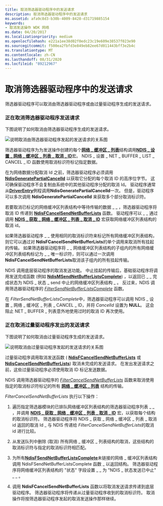 ```yaml
---
title: 取消筛选器驱动程序中的发送请求
description: 取消筛选器驱动程序中的发送请求
ms.assetid: afa9c8d3-b30b-4009-8428-d31719885154
keywords:
- 取消发送操作 WDK 网络
ms.date: 04/20/2017
ms.localizationpriority: medium
ms.openlocfilehash: e221a1ee38d02f0edc23c19e609e38537f023e90
ms.sourcegitcommit: f500ea2fbfd3e849eb82ee67d011443bff3e2b4c
ms.translationtype: MT
ms.contentlocale: zh-CN
ms.lasthandoff: 08/31/2020
ms.locfileid: "89212967"
---
```

# <a name="canceling-a-send-request-in-a-filter-driver"></a>取消筛选器驱动程序中的发送请求





筛选器驱动程序可以取消由筛选器驱动程序或由过量驱动程序生成的发送请求。

### <a name="canceling-filter-driver-send-requests"></a>正在取消筛选器驱动程序发送请求

下图说明了如何取消由筛选器驱动程序生成的发送请求。

![说明取消由筛选器驱动程序发起的发送请求的关系图](images/filtercancelsend.png)

筛选器驱动程序为为发送操作创建的每个[**网络 \_ 缓冲区 \_ 列表**](/windows-hardware/drivers/ddi/ndis/ns-ndis-_net_buffer_list)结构调用[**NDIS \_ 设置 \_ 网络 \_ 缓冲区 \_ 列表 \_ 取消 \_ ID**](/windows-hardware/drivers/ddi/ndis/nf-ndis-ndis_set_net_buffer_list_cancel_id)宏。 NDIS \_ 设置 \_ NET \_ BUFFER \_ LIST \_ CANCEL \_ ID 函数使用取消标识符标记指定数据。

在为网络数据分配取消 Id 之前，筛选器驱动程序必须调用 [**NdisGeneratePartialCancelId**](/windows-hardware/drivers/ddi/ndis/nf-ndis-ndisgeneratepartialcancelid) 以获取它分配的每个取消 ID 的高序位字节。 这可确保驱动程序不会复制由系统中的其他驱动程序分配的取消 Id。 驱动程序通常从[**DriverEntry**](/windows-hardware/drivers/ddi/wdm/nc-wdm-driver_initialize)例程调用**NdisGeneratePartialCancelId**一次。 但是，驱动程序可以多次调用 **NdisGeneratePartialCancelId** 来获取多个部分取消标识符。

若要取消已标记的网络缓冲区列表结构中等待传输的数据 \_ \_ ，筛选器驱动程序将取消 ID 传递到 [**NdisFCancelSendNetBufferLists**](/windows-hardware/drivers/ddi/ndis/nf-ndis-ndisfcancelsendnetbufferlists) 函数。 驱动程序可以 \_ \_ 通过调用 [**NDIS \_ 获取 \_ 网络 \_ 缓冲区 \_ 列表 \_ 取消 \_ ID**](/windows-hardware/drivers/ddi/ndis/nf-ndis-ndis_get_net_buffer_list_cancel_id) 宏获取网络缓冲区列表结构的取消 id。

如果筛选器驱动程序 \_ \_ 使用相同的取消标识符来标记所有网络缓冲区列表结构，则它可以通过对 **NdisFCancelSendNetBufferLists**的单个调用来取消所有挂起的传输。 如果筛选器驱动程序将 \_ \_ 网络缓冲区列表结构的子组内的所有网络缓冲区列表结构标记为 \_ \_ 唯一标识符，则可以通过一次调用 **NdisFCancelSendNetBufferLists**取消该子组内的所有挂起传输。

NDIS 调用底层驱动程序的取消发送功能。 中止挂起的传输后，基础驱动程序将调用发送完成函数 (例如 [**NdisMSendNetBufferListsComplete**](/windows-hardware/drivers/ddi/ndis/nf-ndis-ndismsendnetbufferlistscomplete)) ，以返回已 \_ \_ 完成状态为 NDIS \_ 状态 \_ send 中止的网络缓冲区列表结构 \_ 。 反过来，NDIS 调用筛选器驱动程序的 [*FilterSendNetBufferListsComplete*](/windows-hardware/drivers/ddi/ndis/nc-ndis-filter_send_net_buffer_lists_complete) 函数。

在 *FilterSendNetBufferListsComplete*中，筛选器驱动程序可以调用 NDIS \_ 设置 \_ 网络 \_ 缓冲区 \_ 列表 \_ CANCEL \_ ID，并将 *CancelId* 设置为 **NULL**。 这会阻止 NET \_ BUFFER \_ 列表意外地使用过时的取消 ID 再次使用。

### <a name="canceling-send-requests-originated-by-overlying-drivers"></a>正在取消过量驱动程序发出的发送请求

下图说明了如何取消由过量驱动程序生成的发送请求。

![说明取消由过量驱动程序发起的发送请求的关系图](images/cancelfiltersend.png)

过量驱动程序调用取消发送函数 ( [**NdisFCancelSendNetBufferLists**](/windows-hardware/drivers/ddi/ndis/nf-ndis-ndisfcancelsendnetbufferlists) 或 [**NdisCancelSendNetBufferLists**](/windows-hardware/drivers/ddi/ndis/nf-ndis-ndiscancelsendnetbufferlists)) 取消未完成的发送请求。 在发出发送请求之前，这些过量驱动程序必须使用取消 ID 标记发送数据。

NDIS 调用筛选器驱动程序的 [*FilterCancelSendNetBufferLists*](/windows-hardware/drivers/ddi/ndis/nc-ndis-filter_cancel_send_net_buffer_lists) 函数来取消使用指定的取消标识符标记的所有 [**网络 \_ 缓冲区 \_ 列表**](/windows-hardware/drivers/ddi/ndis/ns-ndis-_net_buffer_list) 结构的传输。

*FilterCancelSendNetBufferLists* 执行以下操作：

1.  遍历指定筛选器模块的已排队网络缓冲区列表结构的筛选器驱动程序列表 \_ \_ ，并调用 [**NDIS \_ 获取 \_ 网络 \_ 缓冲区 \_ 列表 \_ 取消 \_ ID**](/windows-hardware/drivers/ddi/ndis/nf-ndis-ndis_get_net_buffer_list_cancel_id) 宏，以获取每个结构的取消标识符。 筛选器驱动程序将 NDIS \_ 获取 \_ 网络 \_ 缓冲区 \_ 列表 \_ 取消 id 返回的取消 Id \_ 与 NDIS 传递给 *FilterCancelSendNetBufferLists*的取消 id 进行比较。

2.  从发送队列中删除 (取消) 所有网络 \_ 缓冲区 \_ 列表结构的取消，这些结构的取消标识符与指定的取消标识符相匹配。

3.  为所有[**NdisFSendNetBufferListsComplete**](/windows-hardware/drivers/ddi/ndis/nf-ndis-ndisfsendnetbufferlistscomplete)未链接的网络 \_ 缓冲区列表结构调用 NdisFSendNetBufferListsComplete 函数 \_ 以返回结构。 筛选器驱动程序将网络缓冲区列表结构的 "状态" 字段设置 \_ \_ 为 "NDIS \_ 状态发送已中止" \_ \_ 。

4.  调用 **NdisFCancelSendNetBufferLists** 函数以将取消发送请求传递到底层驱动程序。 筛选器驱动程序将传递从过量驱动程序收到的取消标识符。 取消操作将按筛选器驱动程序发起的取消发送操作那样继续。

 

